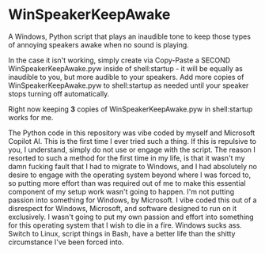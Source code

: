 # WinSpeakerKeepAwake

A Windows, Python script that plays an inaudible tone to keep those types of annoying speakers awake when no sound is playing.

In the case it isn't working, simply create via Copy-Paste a SECOND WinSpeakerKeepAwake.pyw inside of shell:startup - it will be equally as inaudible to you, but more audible to your speakers. Add more copies of WinSpeakerKeepAwake.pyw to shell:startup as needed until your speaker stops turning off automatically.

Right now keeping **3** copies of WinSpeakerKeepAwake.pyw in shell:startup works for me.

The Python code in this repository was vibe coded by myself and Microsoft Copilot AI. This is the first time I ever tried such a thing. If this is repulsive to you, I understand, simply do not use or engage with the script. The reason I resorted to such a method for the first time in my life, is that it wasn't my damn fucking fault that I had to migrate to Windows, and I had absolutely no desire to engage with the operating system beyond where I was forced to, so putting more effort than was required out of me to make this essential component of my setup work wasn't going to happen. I'm not putting passion into something for Windows, by Microsoft. I vibe coded this out of a disrespect for Windows, Microsoft, and software designed to run on it exclusively. I wasn't going to put my own passion and effort into something for this operating system that I wish to die in a fire. Windows sucks ass. Switch to Linux, script things in Bash, have a better life than the shitty circumstance I've been forced into.
